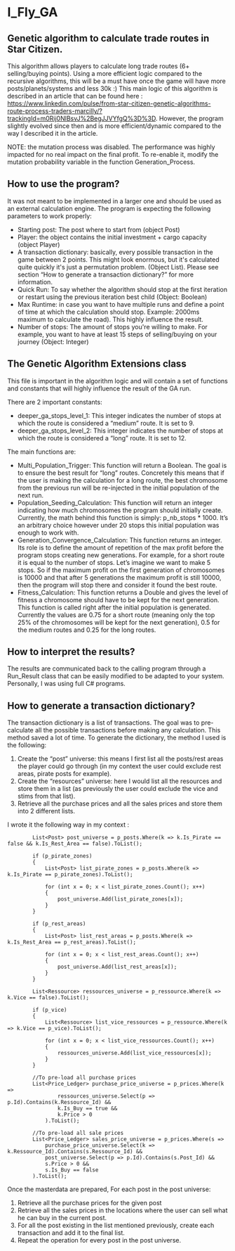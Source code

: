 # I_Fly_GA
Genetic algorithm to calculate trade routes in Star Citizen.
----------------------------------------------------------------------
This algorithm allows players to calculate long trade routes (6+ selling/buying points). Using a more efficient logic compared to the recursive algorithms, this will be a must have once the game will have more posts/planets/systems and less 30k :)
This main logic of this algorithm is described in an article that can be found here : https://www.linkedin.com/pulse/from-star-citizen-genetic-algorithms-route-process-traders-marcilly/?trackingId=m0Rij0NlBsvJ%2BegJJVYfgQ%3D%3D. However, the program slightly evolved since then and is more efficient/dynamic compared to the way I described it in the article.

NOTE: the mutation process was disabled. The performance was highly impacted for no real impact on the final profit. To re-enable it, modify the mutation probability variable in the function Generation_Process.

How to use the program?
-------------------------------
It was not meant to be implemented in a larger one and should be used as an external calculation engine.
The program is expecting the following parameters to work properly:
- Starting post: The post where to start from (object Post)
- Player: the object contains the initial investment + cargo capacity (object Player)
- A transaction dictionary: basically, every possible transaction in the game between 2 points. This might look enormous, but it's calculated quite quickly it's just a permutation problem. (Object List). Please see section “How to generate a transaction dictionary?” for more information.
- Quick Run: To say whether the algorithm should stop at the first iteration or restart using the previous iteration best child (Object: Boolean)
- Max Runtime: in case you want to have multiple runs and define a point of time at which the calculation should stop. Example: 2000ms maximum to calculate the road). This highly influence the result.
- Number of stops: The amount of stops you're willing to make. For example, you want to have at least 15 steps of selling/buying on your journey (Object: Integer)

The Genetic Algorithm Extensions class
-------------------------------------------------
This file is important in the algorithm logic and will contain a set of functions and constants that will highly influence the result of the GA run. 

There are 2 important constants:
-	deeper_ga_stops_level_1: This integer indicates the number of stops at which the route is considered a “medium” route. It is set to 9.
-	deeper_ga_stops_level_2: This integer indicates the number of stops at which the route is considered a “long” route. It is set to 12.

The main functions are:
-	Multi_Population_Trigger: This function will return a Boolean. The goal is to ensure the best result for “long” routes. Concretely this means that if the user is making the calculation for a long route, the best chromosome from the previous run will be re-injected in the initial population of the next run. 
-	Population_Seeding_Calculation: This function will return an integer indicating how much chromosomes the program should initially create. Currently, the math behind this function is simply: p_nb_stops * 1000. It’s an arbitrary choice however under 20 stops this initial population was enough to work with.
-	Generation_Convergence_Calculation: This function returns an integer. Its role is to define the amount of repetition of the max profit before the program stops creating new generations. For example, for a short route it is equal to the number of stops. Let’s imagine we want to make 5 stops. So if the maximum profit on the first generation of chromosomes is 10000 and that after 5 generations the maximum profit is still 10000, then the program will stop there and consider it found the best route.
-	Fitness_Calculation: This function returns a Double and gives the level of fitness a chromosome should have to be kept for the next generation. This function is called right after the initial population is generated. Currently the values are 0.75 for a short route (meaning only the top 25% of the chromosomes will be kept for the next generation), 0.5 for the medium routes and 0.25 for the long routes.

How to interpret the results?
-----------------------------------
The results are communicated back to the calling program through a Run_Result class that can be easily modified to be adapted to your system. Personally, I was using full C# programs.

How to generate a transaction dictionary?
---------------------------------------------------
The transaction dictionary is a list of transactions. The goal was to pre-calculate all the possible transactions before making any calculation. This method saved a lot of time. To generate the dictionary, the method I used is the following: 
1.	Create the “post” universe: this means I first list all the posts/rest areas the player could go through (in my context the user could exclude rest areas, pirate posts for example).
2.	Create the “resources” universe: here I would list all the resources and store them in a list (as previously the user could exclude the vice and stims from that list).
3.	Retrieve all the purchase prices and all the sales prices and store them into 2 different lists.

I wrote it the following way in my context :

            List<Post> post_universe = p_posts.Where(k => k.Is_Pirate == false && k.Is_Rest_Area == false).ToList();

            if (p_pirate_zones)
            {
                List<Post> list_pirate_zones = p_posts.Where(k => k.Is_Pirate == p_pirate_zones).ToList();

                for (int x = 0; x < list_pirate_zones.Count(); x++)
                {
                    post_universe.Add(list_pirate_zones[x]);
                }
            }

            if (p_rest_areas)
            {
                List<Post> list_rest_areas = p_posts.Where(k => k.Is_Rest_Area == p_rest_areas).ToList();

                for (int x = 0; x < list_rest_areas.Count(); x++)
                {
                    post_universe.Add(list_rest_areas[x]);
                }
            }

            List<Ressource> ressources_universe = p_ressource.Where(k => k.Vice == false).ToList();

            if (p_vice)
            {
                List<Ressource> list_vice_ressources = p_ressource.Where(k => k.Vice == p_vice).ToList();

                for (int x = 0; x < list_vice_ressources.Count(); x++)
                {
                    ressources_universe.Add(list_vice_ressources[x]);
                }
            }

            //To pre-load all purchase prices
            List<Price_Ledger> purchase_price_universe = p_prices.Where(k =>
                    ressources_universe.Select(p => p.Id).Contains(k.Ressource_Id) &&
                    k.Is_Buy == true &&
                    k.Price > 0
                ).ToList();

            //To pre-load all sale prices
            List<Price_Ledger> sales_price_universe = p_prices.Where(s =>
                purchase_price_universe.Select(k => k.Ressource_Id).Contains(s.Ressource_Id) &&
                post_universe.Select(p => p.Id).Contains(s.Post_Id) &&
                s.Price > 0 &&
                s.Is_Buy == false
            ).ToList();

Once the masterdata are prepared, For each post in the post universe:
1.	Retrieve all the purchase prices for the given post
2.	Retrieve all the sales prices in the locations where the user can sell what he can buy in the current post.
3.	For all the post existing in the list mentioned previously, create each transaction and add it to the final list.
4.	Repeat the operation for every post in the post universe.

